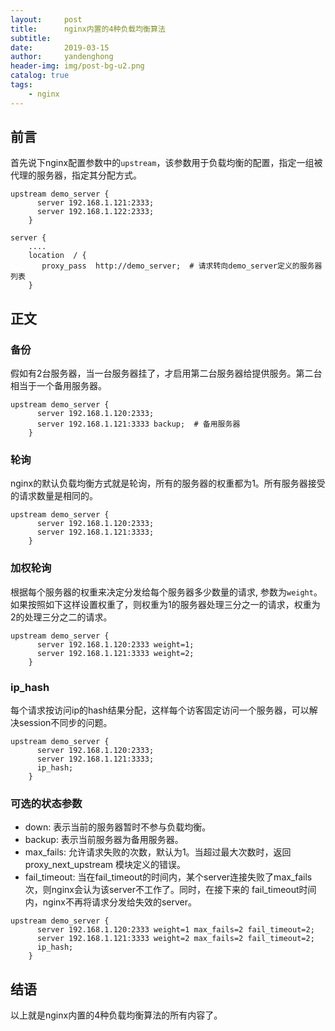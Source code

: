 ```yaml
---
layout:     post
title:      nginx内置的4种负载均衡算法
subtitle:   
date:       2019-03-15
author:     yandenghong
header-img: img/post-bg-u2.png
catalog: true
tags:
    - nginx
---
```


## 前言
首先说下nginx配置参数中的`upstream`，该参数用于负载均衡的配置，指定一组被代理的服务器，指定其分配方式。
```text
upstream demo_server { 
      server 192.168.1.121:2333;
      server 192.168.1.122:2333;
    }
    
server {
    ....
    location  / {         
       proxy_pass  http://demo_server;  # 请求转向demo_server定义的服务器列表         
    } 

```
## 正文
### 备份
假如有2台服务器，当一台服务器挂了，才启用第二台服务器给提供服务。第二台相当于一个备用服务器。
```text
upstream demo_server { 
      server 192.168.1.120:2333; 
      server 192.168.1.121:3333 backup;  # 备用服务器     
    }
```
### 轮询
nginx的默认负载均衡方式就是轮询，所有的服务器的权重都为1。所有服务器接受的请求数量是相同的。
```text
upstream demo_server { 
      server 192.168.1.120:2333; 
      server 192.168.1.121:3333;    
    }
```

### 加权轮询
根据每个服务器的权重来决定分发给每个服务器多少数量的请求, 参数为`weight`。
如果按照如下这样设置权重了，则权重为1的服务器处理三分之一的请求，权重为2的处理三分之二的请求。
```text
upstream demo_server { 
      server 192.168.1.120:2333 weight=1; 
      server 192.168.1.121:3333 weight=2;    
    }
```
### ip_hash
每个请求按访问ip的hash结果分配，这样每个访客固定访问一个服务器，可以解决session不同步的问题。
```text
upstream demo_server { 
      server 192.168.1.120:2333; 
      server 192.168.1.121:3333;
      ip_hash;    
    }
```
### 可选的状态参数
* down: 表示当前的服务器暂时不参与负载均衡。
* backup: 表示当前服务器为备用服务器。
* max_fails: 允许请求失败的次数，默认为1。当超过最大次数时，返回proxy_next_upstream 模块定义的错误。
* fail_timeout: 当在fail_timeout的时间内，某个server连接失败了max_fails次，则nginx会认为该server不工作了。同时，在接下来的 fail_timeout时间内，nginx不再将请求分发给失效的server。
```text
upstream demo_server { 
      server 192.168.1.120:2333 weight=1 max_fails=2 fail_timeout=2; 
      server 192.168.1.121:3333 weight=2 max_fails=2 fail_timeout=2;
      ip_hash;    
    }
```
## 结语
以上就是nginx内置的4种负载均衡算法的所有内容了。